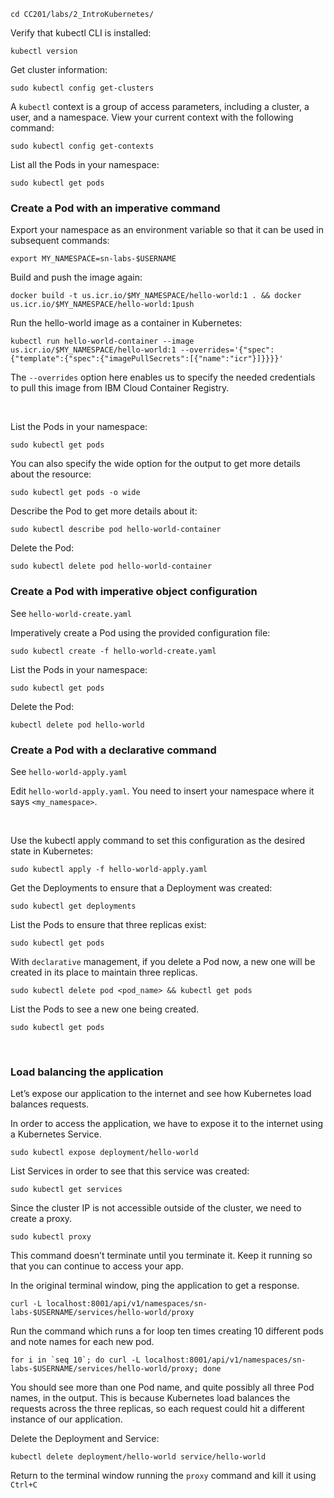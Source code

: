 ```
cd CC201/labs/2_IntroKubernetes/
```

Verify that kubectl CLI is installed:
```
kubectl version
```

Get cluster information:
```
sudo kubectl config get-clusters
```

A `kubectl` context is a group of access parameters, including a cluster, a user, and a namespace. View your current context with the following command:
```
sudo kubectl config get-contexts
```

List all the Pods in your namespace:
```
sudo kubectl get pods
```

### Create a Pod with an imperative command

Export your namespace as an environment variable so that it can be used in subsequent commands:

```
export MY_NAMESPACE=sn-labs-$USERNAME
```

Build and push the image again:

```
docker build -t us.icr.io/$MY_NAMESPACE/hello-world:1 . && docker us.icr.io/$MY_NAMESPACE/hello-world:1push 
```

Run the hello-world image as a container in Kubernetes:
```
kubectl run hello-world-container --image us.icr.io/$MY_NAMESPACE/hello-world:1 --overrides='{"spec":{"template":{"spec":{"imagePullSecrets":[{"name":"icr"}]}}}}'
```

The `--overrides` option here enables us to specify the needed credentials to pull this image from IBM Cloud Container Registry.

<br>

List the Pods in your namespace:
```
sudo kubectl get pods
```


You can also specify the wide option for the output to get more details about the resource:
```
sudo kubectl get pods -o wide
```

Describe the Pod to get more details about it:

```
sudo kubectl describe pod hello-world-container

```

Delete the Pod:
```
sudo kubectl delete pod hello-world-container
```

### Create a Pod with imperative object configuration
See `hello-world-create.yaml `

Imperatively create a Pod using the provided configuration file:
```
sudo kubectl create -f hello-world-create.yaml
```

List the Pods in your namespace:
```
sudo kubectl get pods
```

Delete the Pod:
```
kubectl delete pod hello-world
```

### Create a Pod with a declarative command
See `hello-world-apply.yaml`

Edit `hello-world-apply.yaml`. You need to insert your namespace where it says `<my_namespace>`.

<br>

Use the kubectl apply command to set this configuration as the desired state in Kubernetes:
```
sudo kubectl apply -f hello-world-apply.yaml
```

Get the Deployments to ensure that a Deployment was created:
```
sudo kubectl get deployments
```

List the Pods to ensure that three replicas exist:
```
sudo kubectl get pods
```

With `declarative` management, if you delete a Pod now, a new one will be created in its place to maintain three replicas.
```
sudo kubectl delete pod <pod_name> && kubectl get pods
```

List the Pods to see a new one being created.
```
sudo kubectl get pods
```
<br>

### Load balancing the application

Let’s expose our application to the internet and see how Kubernetes load balances requests.

In order to access the application, we have to expose it to the internet using a Kubernetes Service.
```
sudo kubectl expose deployment/hello-world
```

List Services in order to see that this service was created:
```
sudo kubectl get services
```

Since the cluster IP is not accessible outside of the cluster, we need to create a proxy.
```
sudo kubectl proxy
```
This command doesn’t terminate until you terminate it. Keep it running so that you can continue to access your app.


In the original terminal window, ping the application to get a response.

```
curl -L localhost:8001/api/v1/namespaces/sn-labs-$USERNAME/services/hello-world/proxy
```

Run the command which runs a for loop ten times creating 10 different pods and note names for each new pod.

```
for i in `seq 10`; do curl -L localhost:8001/api/v1/namespaces/sn-labs-$USERNAME/services/hello-world/proxy; done
```
You should see more than one Pod name, and quite possibly all three Pod names, in the output. This is because Kubernetes load balances the requests across the three replicas, so each request could hit a different instance of our application.

Delete the Deployment and Service:
```
kubectl delete deployment/hello-world service/hello-world
```

Return to the terminal window running the `proxy` command and kill it using `Ctrl+C`